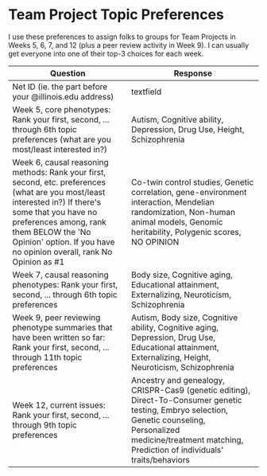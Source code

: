 # Team Project Topic Preferences

I use these preferences to assign folks to groups for Team Projects in Weeks 5, 6, 7, and 12 (plus a peer review activity in Week 9). I can usually get everyone into one of their top-3 choices for each week.

| Question | Response |
| --- | --- |
| Net ID (ie. the part before your @illinois.edu address) | textfield |
| Week 5, core phenotypes: Rank your first, second, ... through 6th topic preferences (what are you most/least interested in?) | Autism, Cognitive ability, Depression, Drug Use, Height, Schizophrenia |
| Week 6, causal reasoning methods: Rank your first, second, etc. preferences (what are you most/least interested in?) If there's some that you have no preferences among, rank them BELOW the 'No Opinion' option. If you have no opinion overall, rank No Opinion as #1 | Co-twin control studies, Genetic correlation, gene-environment interaction, Mendelian randomization, Non-human animal models, Genomic heritability, Polygenic scores, NO OPINION |
| Week 7, causal reasoning phenotypes: Rank your first, second, ... through 6th topic preferences | Body size, Cognitive aging, Educational attainment, Externalizing, Neuroticism, Schizophrenia |
| Week 9, peer reviewing phenotype summaries that have been written so far: Rank your first, second, ... through 11th topic preferences | Autism, Body size, Cognitive ability, Cognitive aging, Depression, Drug Use, Educational attainment, Externalizing, Height, Neuroticism, Schizophrenia |
| Week 12, current issues: Rank your first, second, ... through 9th topic preferences | Ancestry and genealogy, CRISPR-Cas9 (genetic editing), Direct-To-Consumer genetic testing, Embryo selection, Genetic counseling, Personalized medicine/treatment matching, Prediction of individuals' traits/behaviors |
